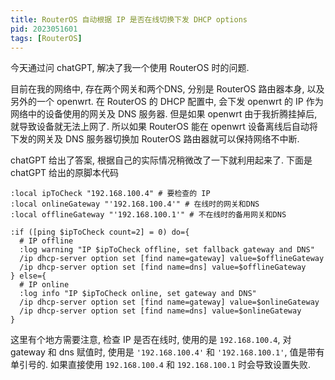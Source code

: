 ```yaml
---
title: RouterOS 自动根据 IP 是否在线切换下发 DHCP options
pid: 2023051601
tags: [RouterOS]
---
```


今天通过问 chatGPT, 解决了我一个使用 RouterOS 时的问题.

目前在我的网络中, 存在两个网关和两个DNS, 分别是 RouterOS 路由器本身, 以及另外的一个 openwrt.
在 RouterOS 的 DHCP 配置中, 会下发 openwrt 的 IP 作为网络中的设备使用的网关及 DNS 服务器.
但是如果 openwrt 由于我折腾挂掉后, 就导致设备就无法上网了. 所以如果 RouterOS 能在 openwrt 设备离线后自动将下发的网关及 DNS 服务器切换加 RouterOS 路由器就可以保持网络不中断.

chatGPT 给出了答案, 根据自己的实际情况稍微改了一下就利用起来了. 下面是 chatGPT 给出的原脚本代码

```
:local ipToCheck "192.168.100.4" # 要检查的 IP
:local onlineGateway "'192.168.100.4'" # 在线时的网关和DNS
:local offlineGateway "'192.168.100.1'" # 不在线时的备用网关和DNS

:if ([ping $ipToCheck count=2] = 0) do={
  # IP offline
  :log warning "IP $ipToCheck offline, set fallback gateway and DNS"
  /ip dhcp-server option set [find name=gateway] value=$offlineGateway
  /ip dhcp-server option set [find name=dns] value=$offlineGateway
} else={
  # IP online
  :log info "IP $ipToCheck online, set gateway and DNS"
  /ip dhcp-server option set [find name=gateway] value=$onlineGateway
  /ip dhcp-server option set [find name=dns] value=$onlineGateway
}
```

这里有个地方需要注意, 检查 IP 是否在线时, 使用的是 `192.168.100.4`, 对 gateway 和 dns 赋值时, 使用是 `'192.168.100.4'` 和 `'192.168.100.1'`, 值是带有单引号的. 如果直接使用 `192.168.100.4` 和 `192.168.100.1` 时会导致设置失败.